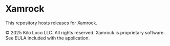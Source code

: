 # Xamrock

This repository hosts releases for Xamrock.

© 2025 Kilo Loco LLC. All rights reserved.
Xamrock is proprietary software. See EULA included with the application.
